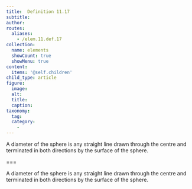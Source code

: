 ```yaml
---
title:  Definition 11.17
subtitle: 
author:
routes:
  aliases:
    - /elem.11.def.17
collection:
  name: elements
  showCount: true
  showMenu: true
content:
  items: '@self.children'
child_type: article
figure:
  image:
  alt:
  title:
  caption:
taxonomy:
  tag:
  category:
    - 
---
```


<p>A <hi rend="bold">diameter of the sphere</hi> is any straight line drawn through the centre and terminated in both directions by the surface of the sphere.</p>

===

<p>A <span class="bold">diameter of the sphere</span> is any straight line drawn through the centre and terminated in both directions by the surface of the sphere.</p>
